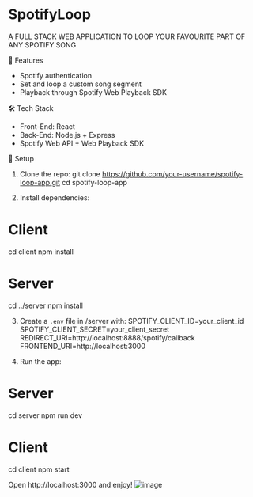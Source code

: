 # SpotifyLoop
A FULL STACK WEB APPLICATION TO LOOP YOUR FAVOURITE PART OF ANY SPOTIFY SONG

🚀 Features
- Spotify authentication
- Set and loop a custom song segment
- Playback through Spotify Web Playback SDK

🛠 Tech Stack
- Front-End: React
- Back-End: Node.js + Express
- Spotify Web API + Web Playback SDK

🔧 Setup

1. Clone the repo:
git clone https://github.com/your-username/spotify-loop-app.git
cd spotify-loop-app

2. Install dependencies:
# Client
cd client
npm install

# Server
cd ../server
npm install

3. Create a `.env` file in /server with:
SPOTIFY_CLIENT_ID=your_client_id
SPOTIFY_CLIENT_SECRET=your_client_secret
REDIRECT_URI=http://localhost:8888/spotify/callback
FRONTEND_URI=http://localhost:3000

4. Run the app:
# Server
cd server
npm run dev

# Client
cd client
npm start

Open http://localhost:3000 and enjoy!
![image](https://github.com/user-attachments/assets/aef43bef-b74c-4a1b-8a75-51d6a926abc9)

